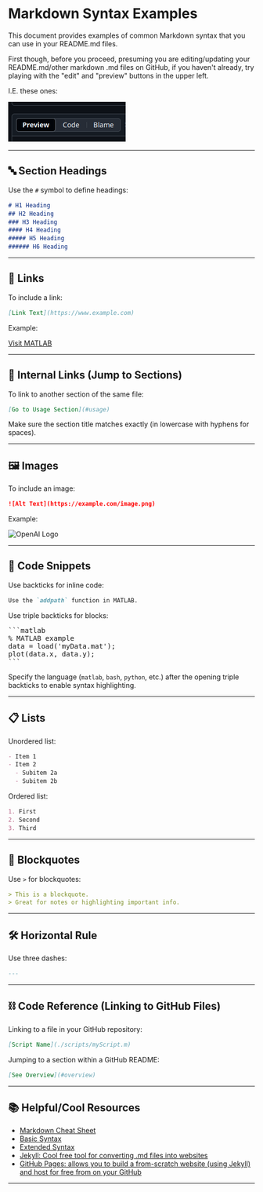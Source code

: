# Markdown Syntax Examples

This document provides examples of common Markdown syntax that you can use in your README.md files.

First though, before you proceed, presuming you are editing/updating your README.md/other markdown .md files on GitHub, if you haven't already, try playing with the "edit" and "preview" buttons in the upper left. 

I.E. these ones:

![buttonPic](https://github.com/ejduwell/pipeCleaner/blob/main/GitHubHelp/previewCodeButtons.png)

---

## 🔤 Section Headings

Use the `#` symbol to define headings:

```markdown
# H1 Heading
## H2 Heading
### H3 Heading
#### H4 Heading
##### H5 Heading
###### H6 Heading
```

---

## 🔗 Links

To include a link:

```markdown
[Link Text](https://www.example.com)
```

Example:

[Visit MATLAB](https://www.mathworks.com/)

---

## 🔀 Internal Links (Jump to Sections)

To link to another section of the same file:

```markdown
[Go to Usage Section](#usage)
```

Make sure the section title matches exactly (in lowercase with hyphens for spaces).

---

## 🖼️ Images

To include an image:

```markdown
![Alt Text](https://example.com/image.png)
```

Example:

![OpenAI Logo](https://upload.wikimedia.org/wikipedia/commons/4/4d/OpenAI_Logo.svg)

---

## 🧩 Code Snippets

Use backticks for inline code:

```markdown
Use the `addpath` function in MATLAB.
```

Use triple backticks for blocks:

<pre>
```matlab
% MATLAB example
data = load('myData.mat');
plot(data.x, data.y);
```
</pre>

Specify the language (`matlab`, `bash`, `python`, etc.) after the opening triple backticks to enable syntax highlighting.

---

## 📋 Lists

Unordered list:

```markdown
- Item 1
- Item 2
  - Subitem 2a
  - Subitem 2b
```

Ordered list:

```markdown
1. First
2. Second
3. Third
```

---

## 📑 Blockquotes

Use `>` for blockquotes:

```markdown
> This is a blockquote.
> Great for notes or highlighting important info.
```

---

## 🛠 Horizontal Rule

Use three dashes:

```markdown
---
```

---

## ⛓ Code Reference (Linking to GitHub Files)

Linking to a file in your GitHub repository:

```markdown
[Script Name](./scripts/myScript.m)
```

Jumping to a section within a GitHub README:

```markdown
[See Overview](#overview)
```

---

## 📚 Helpful/Cool Resources

- [Markdown Cheat Sheet](https://www.markdownguide.org/cheat-sheet/)
- [Basic Syntax](https://www.markdownguide.org/basic-syntax/)
- [Extended Syntax](https://www.markdownguide.org/extended-syntax/)
- [Jekyll: Cool free tool for converting .md files into websites](https://jekyllrb.com/)
- [GitHub Pages: allows you to build a from-scratch website (using Jekyll) and host for free from on your GitHub](https://pages.github.com/)

---
